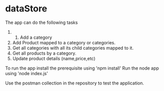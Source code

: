 # dataStore

The app can do the following tasks
  1. 1. Add a category
  2. Add Product mapped to a category or categories.
  3. Get all categories with all its child categories mapped to it. 
  4. Get all products by a category.
  5. Update product details (name,price,etc)
  
To run the app install the prerequisite using 'npm install' 
Run the node app using 'node index.js'

Use the postman collection in the repository to test the application.
